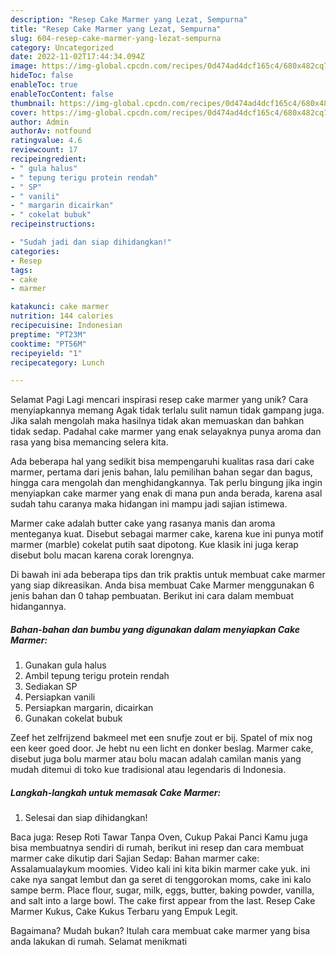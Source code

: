 ```yaml
---
description: "Resep Cake Marmer yang Lezat, Sempurna"
title: "Resep Cake Marmer yang Lezat, Sempurna"
slug: 604-resep-cake-marmer-yang-lezat-sempurna
category: Uncategorized
date: 2022-11-02T17:44:34.094Z
image: https://img-global.cpcdn.com/recipes/0d474ad4dcf165c4/680x482cq70/cake-marmer-foto-resep-utama.jpg
hideToc: false
enableToc: true
enableTocContent: false
thumbnail: https://img-global.cpcdn.com/recipes/0d474ad4dcf165c4/680x482cq70/cake-marmer-foto-resep-utama.jpg
cover: https://img-global.cpcdn.com/recipes/0d474ad4dcf165c4/680x482cq70/cake-marmer-foto-resep-utama.jpg
author: Admin
authorAv: notfound
ratingvalue: 4.6
reviewcount: 17
recipeingredient:
- " gula halus"
- " tepung terigu protein rendah"
- " SP"
- " vanili"
- " margarin dicairkan"
- " cokelat bubuk"
recipeinstructions:

- "Sudah jadi dan siap dihidangkan!"
categories:
- Resep
tags:
- cake
- marmer

katakunci: cake marmer 
nutrition: 144 calories
recipecuisine: Indonesian
preptime: "PT23M"
cooktime: "PT56M"
recipeyield: "1"
recipecategory: Lunch

---
```



Selamat Pagi Lagi mencari inspirasi resep cake marmer yang unik? Cara menyiapkannya memang Agak tidak terlalu sulit namun tidak gampang juga. Jika salah mengolah maka hasilnya tidak akan memuaskan dan bahkan tidak sedap. Padahal cake marmer yang enak selayaknya punya aroma dan rasa yang bisa memancing selera kita.


Ada beberapa hal yang sedikit bisa mempengaruhi kualitas rasa dari cake marmer, pertama dari jenis bahan, lalu pemilihan bahan segar dan bagus, hingga cara mengolah dan menghidangkannya. Tak perlu bingung jika ingin menyiapkan cake marmer yang enak di mana pun anda berada, karena asal sudah tahu caranya maka hidangan ini mampu jadi sajian istimewa.

Marmer cake adalah butter cake yang rasanya manis dan aroma menteganya kuat. Disebut sebagai marmer cake, karena kue ini punya motif marmer (marble) cokelat putih saat dipotong. Kue klasik ini juga kerap disebut bolu macan karena corak lorengnya.


Di bawah ini ada beberapa tips dan trik praktis untuk membuat cake marmer yang siap dikreasikan. Anda bisa membuat Cake Marmer menggunakan 6 jenis bahan dan 0 tahap pembuatan. Berikut ini cara dalam membuat hidangannya.

<!--inarticleads1-->

##### Bahan-bahan dan bumbu yang digunakan dalam menyiapkan Cake Marmer:

1. Gunakan  gula halus
1. Ambil  tepung terigu protein rendah
1. Sediakan  SP
1. Persiapkan  vanili
1. Persiapkan  margarin, dicairkan
1. Gunakan  cokelat bubuk


Zeef het zelfrijzend bakmeel met een snufje zout er bij. Spatel of mix nog een keer goed door. Je hebt nu een licht en donker beslag. Marmer cake, disebut juga bolu marmer atau bolu macan adalah camilan manis yang mudah ditemui di toko kue tradisional atau legendaris di Indonesia. 

<!--inarticleads2-->

##### Langkah-langkah untuk memasak Cake Marmer:


1. Selesai dan siap dihidangkan!

Baca juga: Resep Roti Tawar Tanpa Oven, Cukup Pakai Panci Kamu juga bisa membuatnya sendiri di rumah, berikut ini resep dan cara membuat marmer cake dikutip dari Sajian Sedap: Bahan marmer cake: Assalamualaykum moomies. Video kali ini kita bikin marmer cake yuk. ini cake nya sangat lembut dan ga seret di tenggorokan moms, cake ini kalo sampe berm. Place flour, sugar, milk, eggs, butter, baking powder, vanilla, and salt into a large bowl. The cake first appear from the last. Resep Cake Marmer Kukus, Cake Kukus Terbaru yang Empuk Legit. 

Bagaimana? Mudah bukan? Itulah cara membuat cake marmer yang bisa anda lakukan di rumah. Selamat menikmati
